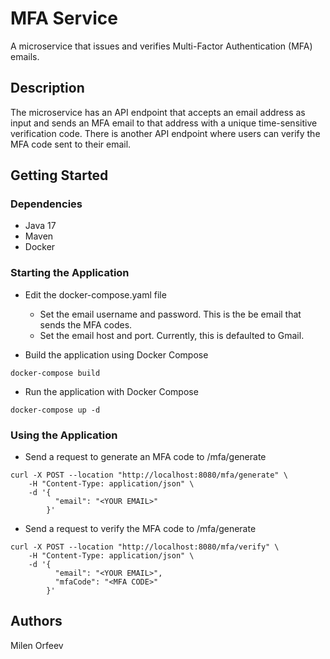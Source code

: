 # MFA Service

A microservice that issues and verifies Multi-Factor Authentication (MFA) emails.

## Description

The microservice has an API endpoint that accepts an email address as
input and sends an MFA email to that address with a unique time-sensitive verification code.
There is another API endpoint where users can verify the MFA
code sent to their email. 

## Getting Started

### Dependencies

* Java 17
* Maven
* Docker

### Starting the Application

* Edit the docker-compose.yaml file 
  * Set the email username and password. This is the be email that sends the MFA codes.
  * Set the email host and port. Currently, this is defaulted to Gmail.

* Build the application using Docker Compose
```
docker-compose build
```

* Run the application with Docker Compose
```
docker-compose up -d
```

### Using the Application 

* Send a request to generate an MFA code to /mfa/generate
```
curl -X POST --location "http://localhost:8080/mfa/generate" \
    -H "Content-Type: application/json" \
    -d '{
          "email": "<YOUR EMAIL>"
        }'
```

* Send a request to verify the MFA code to /mfa/generate
```
curl -X POST --location "http://localhost:8080/mfa/verify" \
    -H "Content-Type: application/json" \
    -d '{
          "email": "<YOUR EMAIL>",
          "mfaCode": "<MFA CODE>"
        }'
```

## Authors
Milen Orfeev  